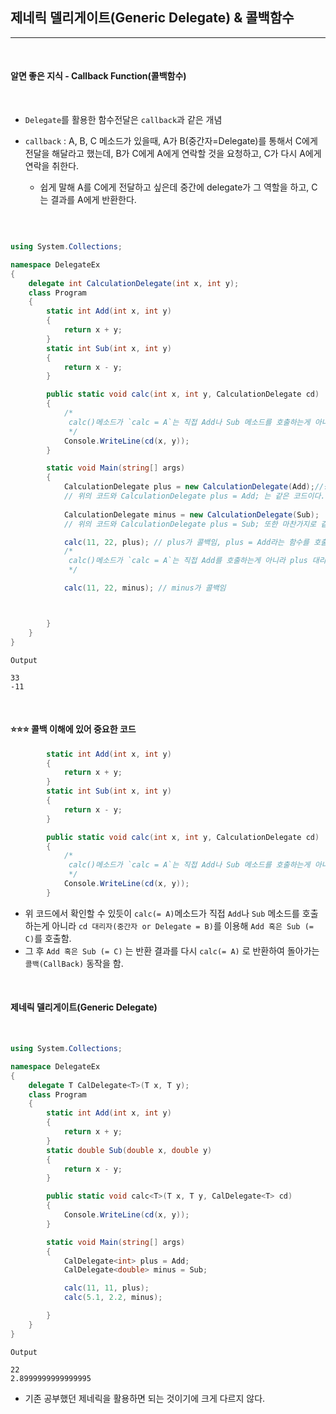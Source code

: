 ## 제네릭 델리게이트(Generic Delegate) & 콜백함수
------------------------------------------

<br />

#### 알면 좋은 지식 - Callback Function(콜백함수)

<br />

- `Delegate`를 활용한 함수전달은 `callback`과 같은 개념

- `callback` : A, B, C 메소드가 있을때, A가 B(중간자=Delegate)를 통해서 C에게 전달을 해달라고 했는데, B가 C에게 A에게 연락할 것을 요청하고,
C가 다시 A에게 연락을 취한다. 
  - 쉽게 말해 A를 C에게 전달하고 싶은데 중간에 delegate가 그 역할을 하고, C는 결과를 A에게 반환한다.


<br />

```csharp

using System.Collections;

namespace DelegateEx
{   
    delegate int CalculationDelegate(int x, int y);
    class Program 
    {
        static int Add(int x, int y) 
        {
            return x + y;
        }
        static int Sub(int x, int y)
        {
            return x - y;
        }

        public static void calc(int x, int y, CalculationDelegate cd) 
        {
            /*
             calc()메소드가 `calc = A`는 직접 Add나 Sub 메소드를 호출하는게 아니라 cd 대리자(중간자 or Delegate = B)를 이용해 `Add 혹은 Sub = C`를 호출함. 
             */
            Console.WriteLine(cd(x, y));
        }

        static void Main(string[] args)
        {
            CalculationDelegate plus = new CalculationDelegate(Add);//중간자(B)
            // 위의 코드와 CalculationDelegate plus = Add; 는 같은 코드이다.
            
            CalculationDelegate minus = new CalculationDelegate(Sub);
            // 위의 코드와 CalculationDelegate plus = Sub; 또한 마찬가지로 같은 코드이다.

            calc(11, 22, plus); // plus가 콜백임, plus = Add라는 함수를 호출함.
            /*
             calc()메소드가 `calc = A`는 직접 Add를 호출하는게 아니라 plus 대리자를 이용해 `Add = C`를 호출함. 
             */

            calc(11, 22, minus); // minus가 콜백임



        }
    }
}
```
```
Output

33
-11
```
<br />

#### ⭐️⭐️⭐️ 콜백 이해에 있어 중요한 코드

```csharp
        static int Add(int x, int y) 
        {
            return x + y;
        }
        static int Sub(int x, int y)
        {
            return x - y;
        }

        public static void calc(int x, int y, CalculationDelegate cd) 
        {
            /*
             calc()메소드가 `calc = A`는 직접 Add나 Sub 메소드를 호출하는게 아니라 cd 대리자(중간자 or Delegate = B)를 이용해 `Add 혹은 Sub = C`를 호출함. 
             */
            Console.WriteLine(cd(x, y));
        }
```
- 위 코드에서 확인할 수 있듯이 `calc(= A)`메소드가 직접 `Add`나 `Sub` 메소드를 호출하는게 아니라 `cd 대리자(중간자 or Delegate = B)`를 이용해 `Add 혹은 Sub (= C)`를 호출함. 
- 그 후 `Add 혹은 Sub (= C)` 는 반환 결과를 다시 `calc(= A)` 로 반환하여 돌아가는 `콜백(CallBack)` 동작을 함.

<br />

#### 제네릭 델리게이트(Generic Delegate)

<br />

``` csharp
using System.Collections;

namespace DelegateEx
{
    delegate T CalDelegate<T>(T x, T y);
    class Program 
    {
        static int Add(int x, int y)
        {
            return x + y;
        }
        static double Sub(double x, double y)
        {
            return x - y;
        }

        public static void calc<T>(T x, T y, CalDelegate<T> cd)
        {
            Console.WriteLine(cd(x, y));
        }

        static void Main(string[] args)
        {
            CalDelegate<int> plus = Add;
            CalDelegate<double> minus = Sub;

            calc(11, 11, plus);
            calc(5.1, 2.2, minus);

        }
    }
}
```
```
Output

22
2.8999999999999995
```

- 기존 공부했던 제네릭을 활용하면 되는 것이기에 크게 다르지 않다.